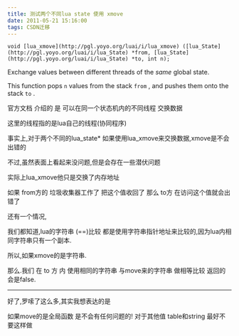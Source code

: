 ```yaml
---
title: 测试两个不同lua state 使用 xmove
date: 2011-05-21 15:16:00
tags: CSDN迁移
---
```

   ```
void [lua_xmove](http://pgl.yoyo.org/luai/i/lua_xmove) ([lua_State](http://pgl.yoyo.org/luai/i/lua_State) *from, [lua_State](http://pgl.yoyo.org/luai/i/lua_State) *to, int n);
```
 

 Exchange values between different threads of the _same_ global state.

 

 This function pops  `n`  values from the stack  `from` , and pushes them onto the stack  `to` .

 官方文档 介绍的 是 可以在同一个状态机内的不同线程 交换数据 

 这里的线程指的是lua自己的线程(协同程序)

 

 

 

 事实上,对于两个不同的lua_state* 如果使用lua_xmove来交换数据,xmove是不会出错的

 不过,虽然表面上看起来没问题,但是会存在一些潜伏问题

 

 实际上lua_xmove他只是交换了内存地址

 如果 from方的 垃圾收集器工作了 把这个值收回了 那么 to方 在访问这个值就会出错了

 

 还有一个情况,

 我们都知道,lua的字符串 (==)比较 都是使用字符串指针地址来比较的,因为lua内相同字符串只有一个副本.

 

 所以,如果xmove的是字符串.

 那么.我们 在 to 方 内 使用相同的字符串 与move来的字符串 做相等比较 返回的会是false.

 

 

 

 

 ---

 好了,罗嗦了这么多,其实我想表达的是

 如果move的是全局函数 是不会有任何问题的! 对于其他值 table和string 最好不要这样做

   
 